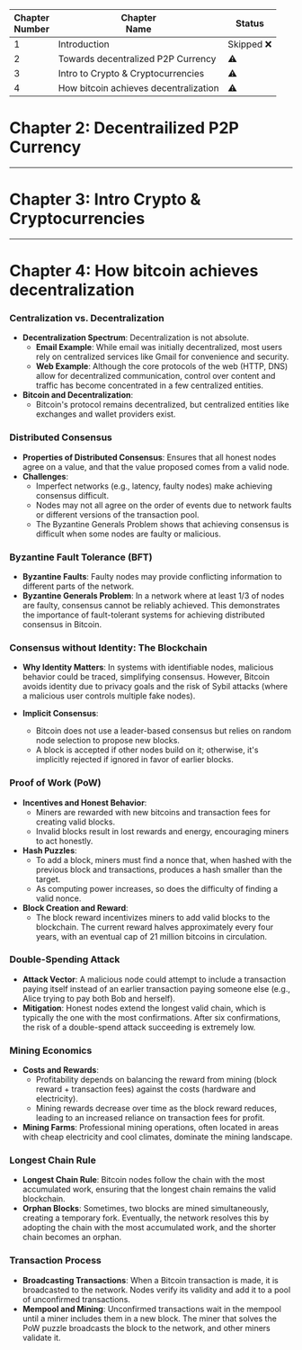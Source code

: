 | Chapter<br>Number | Chapter<br>Name                       | Status      |
| ----------------- | ------------------------------------- | ----------- |
| 1                 | Introduction                          | Skipped :x: |
| 2                 | Towards decentralized P2P Currency    | :warning:   |
| 3                 | Intro to Crypto & Cryptocurrencies    | :warning:   |
| 4                 | How bitcoin achieves decentralization | :warning:   |

# Chapter 2: Decentrailized P2P Currency

---

# Chapter 3: Intro Crypto & Cryptocurrencies

---

# Chapter 4: How bitcoin achieves decentralization
### Centralization vs. Decentralization
- **Decentralization Spectrum**: Decentralization is not absolute.
    - **Email Example**: While email was initially decentralized, most users rely on centralized services like Gmail for convenience and security.
    - **Web Example**: Although the core protocols of the web (HTTP, DNS) allow for decentralized communication, control over content and traffic has become concentrated in a few centralized entities.
- **Bitcoin and Decentralization**:
    - Bitcoin's protocol remains decentralized, but centralized entities like exchanges and wallet providers exist.

### Distributed Consensus
- **Properties of Distributed Consensus**: Ensures that all honest nodes agree on a value, and that the value proposed comes from a valid node.
- **Challenges**:
    - Imperfect networks (e.g., latency, faulty nodes) make achieving consensus difficult.
    - Nodes may not all agree on the order of events due to network faults or different versions of the transaction pool.
    - The Byzantine Generals Problem shows that achieving consensus is difficult when some nodes are faulty or malicious.

### Byzantine Fault Tolerance (BFT)
- **Byzantine Faults**: Faulty nodes may provide conflicting information to different parts of the network.
- **Byzantine Generals Problem**: In a network where at least 1/3 of nodes are faulty, consensus cannot be reliably achieved. This demonstrates the importance of fault-tolerant systems for achieving distributed consensus in Bitcoin.

### Consensus without Identity: The Blockchain
- **Why Identity Matters**: In systems with identifiable nodes, malicious behavior could be traced, simplifying consensus. However, Bitcoin avoids identity due to privacy goals and the risk of Sybil attacks (where a malicious user controls multiple fake nodes).

- **Implicit Consensus**:

    - Bitcoin does not use a leader-based consensus but relies on random node selection to propose new blocks.
    - A block is accepted if other nodes build on it; otherwise, it's implicitly rejected if ignored in favor of earlier blocks.

### Proof of Work (PoW)
- **Incentives and Honest Behavior**:
    - Miners are rewarded with new bitcoins and transaction fees for creating valid blocks.
    - Invalid blocks result in lost rewards and energy, encouraging miners to act honestly.
- **Hash Puzzles**:
    - To add a block, miners must find a nonce that, when hashed with the previous block and transactions, produces a hash smaller than the target.
    - As computing power increases, so does the difficulty of finding a valid nonce.
- **Block Creation and Reward**:
    - The block reward incentivizes miners to add valid blocks to the blockchain. The current reward halves approximately every four years, with an eventual cap of 21 million bitcoins in circulation.

### Double-Spending Attack
- **Attack Vector**: A malicious node could attempt to include a transaction paying itself instead of an earlier transaction paying someone else (e.g., Alice trying to pay both Bob and herself).
- **Mitigation**: Honest nodes extend the longest valid chain, which is typically the one with the most confirmations. After six confirmations, the risk of a double-spend attack succeeding is extremely low.

### Mining Economics
- **Costs and Rewards**:
    - Profitability depends on balancing the reward from mining (block reward + transaction fees) against the costs (hardware and electricity).
    - Mining rewards decrease over time as the block reward reduces, leading to an increased reliance on transaction fees for profit.
- **Mining Farms**: Professional mining operations, often located in areas with cheap electricity and cool climates, dominate the mining landscape.

### Longest Chain Rule
- **Longest Chain Rule**: Bitcoin nodes follow the chain with the most accumulated work, ensuring that the longest chain remains the valid blockchain.
- **Orphan Blocks**: Sometimes, two blocks are mined simultaneously, creating a temporary fork. Eventually, the network resolves this by adopting the chain with the most accumulated work, and the shorter chain becomes an orphan.

### Transaction Process
- **Broadcasting Transactions**: When a Bitcoin transaction is made, it is broadcasted to the network. Nodes verify its validity and add it to a pool of unconfirmed transactions.
- **Mempool and Mining**: Unconfirmed transactions wait in the mempool until a miner includes them in a new block. The miner that solves the PoW puzzle broadcasts the block to the network, and other miners validate it.